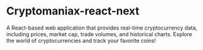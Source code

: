 # Cryptomaniax-react-next
 A React-based web application that provides real-time cryptocurrency data, including prices, market cap, trade volumes, and historical charts. Explore the world of cryptocurrencies and track your favorite coins!
